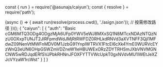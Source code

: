 const { run } = require('@asunajs/caiyun');
const { resolve } = require('path');

(async () => {
  await run(resolve(process.cwd(), './asign.json')); // 按需修改路径
})();
{
  "caiyun": [
    {
      "auth": "Basic cGM6MTQ3ODg4ODgzMjA6UFp0YWV5eWJ8MXxSQ1N8MTcxNDAzNTQzNzU0OXxpTUNJT2JlRFpmdWdJMjRtRWFDZ0RHLkdRNVd3aXVTNFF3Qjl1MFdwZ09NenVtMWFnMDV0M1JzbG91YnpIWTRVX1FtcEl6cXk4YmE0WURVcEYzWnQ3eUN6OHpGSWZmVDZneW1leHBUWExORzZDYTRHSmJXbVNVMGNCNW5wRDJqdERfSVJPbkRHNnJFOXFYTTVWcUpkT0gxNVdvMU1IWEtJeXZJcVYzaW1rcWst"
    }
  ]
}
